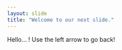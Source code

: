 ```yaml
---
layout: slide
title: "Welcome to our next slide."
---
```

Hello... !
Use the left arrow to go back!
